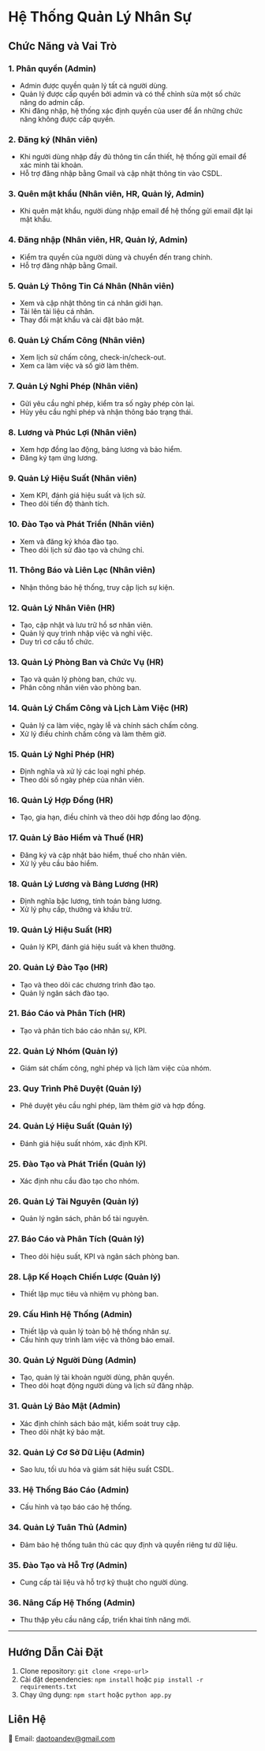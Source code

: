 # Hệ Thống Quản Lý Nhân Sự

## Chức Năng và Vai Trò

### 1. Phân quyền (Admin)
- Admin được quyền quản lý tất cả người dùng.
- Quản lý được cấp quyền bởi admin và có thể chỉnh sửa một số chức năng do admin cấp.
- Khi đăng nhập, hệ thống xác định quyền của user để ẩn những chức năng không được cấp quyền.

### 2. Đăng ký (Nhân viên)
- Khi người dùng nhập đầy đủ thông tin cần thiết, hệ thống gửi email để xác minh tài khoản.
- Hỗ trợ đăng nhập bằng Gmail và cập nhật thông tin vào CSDL.

### 3. Quên mật khẩu (Nhân viên, HR, Quản lý, Admin)
- Khi quên mật khẩu, người dùng nhập email để hệ thống gửi email đặt lại mật khẩu.

### 4. Đăng nhập (Nhân viên, HR, Quản lý, Admin)
- Kiểm tra quyền của người dùng và chuyển đến trang chính.
- Hỗ trợ đăng nhập bằng Gmail.

### 5. Quản Lý Thông Tin Cá Nhân (Nhân viên)
- Xem và cập nhật thông tin cá nhân giới hạn.
- Tải lên tài liệu cá nhân.
- Thay đổi mật khẩu và cài đặt bảo mật.

### 6. Quản Lý Chấm Công (Nhân viên)
- Xem lịch sử chấm công, check-in/check-out.
- Xem ca làm việc và số giờ làm thêm.

### 7. Quản Lý Nghỉ Phép (Nhân viên)
- Gửi yêu cầu nghỉ phép, kiểm tra số ngày phép còn lại.
- Hủy yêu cầu nghỉ phép và nhận thông báo trạng thái.

### 8. Lương và Phúc Lợi (Nhân viên)
- Xem hợp đồng lao động, bảng lương và bảo hiểm.
- Đăng ký tạm ứng lương.

### 9. Quản Lý Hiệu Suất (Nhân viên)
- Xem KPI, đánh giá hiệu suất và lịch sử.
- Theo dõi tiến độ thành tích.

### 10. Đào Tạo và Phát Triển (Nhân viên)
- Xem và đăng ký khóa đào tạo.
- Theo dõi lịch sử đào tạo và chứng chỉ.

### 11. Thông Báo và Liên Lạc (Nhân viên)
- Nhận thông báo hệ thống, truy cập lịch sự kiện.

### 12. Quản Lý Nhân Viên (HR)
- Tạo, cập nhật và lưu trữ hồ sơ nhân viên.
- Quản lý quy trình nhập việc và nghỉ việc.
- Duy trì cơ cấu tổ chức.

### 13. Quản Lý Phòng Ban và Chức Vụ (HR)
- Tạo và quản lý phòng ban, chức vụ.
- Phân công nhân viên vào phòng ban.

### 14. Quản Lý Chấm Công và Lịch Làm Việc (HR)
- Quản lý ca làm việc, ngày lễ và chính sách chấm công.
- Xử lý điều chỉnh chấm công và làm thêm giờ.

### 15. Quản Lý Nghỉ Phép (HR)
- Định nghĩa và xử lý các loại nghỉ phép.
- Theo dõi số ngày phép của nhân viên.

### 16. Quản Lý Hợp Đồng (HR)
- Tạo, gia hạn, điều chỉnh và theo dõi hợp đồng lao động.

### 17. Quản Lý Bảo Hiểm và Thuế (HR)
- Đăng ký và cập nhật bảo hiểm, thuế cho nhân viên.
- Xử lý yêu cầu bảo hiểm.

### 18. Quản Lý Lương và Bảng Lương (HR)
- Định nghĩa bậc lương, tính toán bảng lương.
- Xử lý phụ cấp, thưởng và khấu trừ.

### 19. Quản Lý Hiệu Suất (HR)
- Quản lý KPI, đánh giá hiệu suất và khen thưởng.

### 20. Quản Lý Đào Tạo (HR)
- Tạo và theo dõi các chương trình đào tạo.
- Quản lý ngân sách đào tạo.

### 21. Báo Cáo và Phân Tích (HR)
- Tạo và phân tích báo cáo nhân sự, KPI.

### 22. Quản Lý Nhóm (Quản lý)
- Giám sát chấm công, nghỉ phép và lịch làm việc của nhóm.

### 23. Quy Trình Phê Duyệt (Quản lý)
- Phê duyệt yêu cầu nghỉ phép, làm thêm giờ và hợp đồng.

### 24. Quản Lý Hiệu Suất (Quản lý)
- Đánh giá hiệu suất nhóm, xác định KPI.

### 25. Đào Tạo và Phát Triển (Quản lý)
- Xác định nhu cầu đào tạo cho nhóm.

### 26. Quản Lý Tài Nguyên (Quản lý)
- Quản lý ngân sách, phân bổ tài nguyên.

### 27. Báo Cáo và Phân Tích (Quản lý)
- Theo dõi hiệu suất, KPI và ngân sách phòng ban.

### 28. Lập Kế Hoạch Chiến Lược (Quản lý)
- Thiết lập mục tiêu và nhiệm vụ phòng ban.

### 29. Cấu Hình Hệ Thống (Admin)
- Thiết lập và quản lý toàn bộ hệ thống nhân sự.
- Cấu hình quy trình làm việc và thông báo email.

### 30. Quản Lý Người Dùng (Admin)
- Tạo, quản lý tài khoản người dùng, phân quyền.
- Theo dõi hoạt động người dùng và lịch sử đăng nhập.

### 31. Quản Lý Bảo Mật (Admin)
- Xác định chính sách bảo mật, kiểm soát truy cập.
- Theo dõi nhật ký bảo mật.

### 32. Quản Lý Cơ Sở Dữ Liệu (Admin)
- Sao lưu, tối ưu hóa và giám sát hiệu suất CSDL.

### 33. Hệ Thống Báo Cáo (Admin)
- Cấu hình và tạo báo cáo hệ thống.

### 34. Quản Lý Tuân Thủ (Admin)
- Đảm bảo hệ thống tuân thủ các quy định và quyền riêng tư dữ liệu.

### 35. Đào Tạo và Hỗ Trợ (Admin)
- Cung cấp tài liệu và hỗ trợ kỹ thuật cho người dùng.

### 36. Nâng Cấp Hệ Thống (Admin)
- Thu thập yêu cầu nâng cấp, triển khai tính năng mới.

---
## Hướng Dẫn Cài Đặt
1. Clone repository: `git clone <repo-url>`
2. Cài đặt dependencies: `npm install` hoặc `pip install -r requirements.txt`
3. Chạy ứng dụng: `npm start` hoặc `python app.py`

## Liên Hệ
📧 Email: daotoandev@gmail.com
